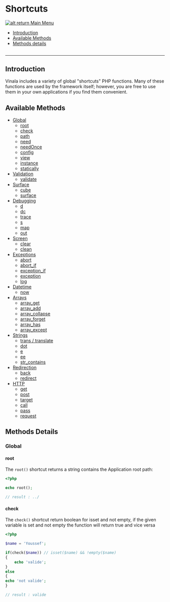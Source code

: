# Shortcuts

[![alt return](https://gitlab.com/lighty/Art/raw/master/Resources/signs.png) Main Menu](https://gitlab.com/lighty/Docs/tree/3.3/#index)

- [Introduction](#introduction)
- [Available Methods](#available-methods)
- [Methods details](#methods-details)

## 


----

## Introduction

Vinala includes a variety of global "shortcuts" PHP functions. Many of these functions are used by the framework itself; however, you are free to use them in your own applications if you find them convenient.

## Available Methods

- [Global](#global)
	- [root](#root)
	- [check](#check)
	- [path](#path)
	- [need](#need)
	- [needOnce](#needOnce)
	- [config](#config)
	- [view](#view)
	- [instance](#instance)
	- [statically](#statically)
- [Validation](#Validation)
	- [validate](#validate)
- [Surface](#Surface)
	- [cube](#cube)
	- [surface](#surface)
- [Debugging](#Debugging)
	- [d](#d)
	- [dc](#dc)
	- [trace](#trace)
	- [s](#s)
	- [map](#map)
	- [out](#out)
- [Screen](#Screen)
	- [clear](#clear)
	- [clean](#clean)
- [Exceptions](#Exceptions)
	- [abort](#abort)
	- [abort_if](#abort-if)
	- [exception_if](#exception-if)
	- [exception](#exception)
	- [log](#log)
- [Datetime](#Datetime)
	- [now](#now)
- [Arrays](#Arrays)
	- [array_get](#array-get)
	- [array_add](#array-add)
	- [array_collapse](#array-collapse)
	- [array_forget](#array-forget)
	- [array_has](#array-has)
	- [array_except](#array-except)
- [Strings](#Strings)
	- [trans / translate](#trans-/-translate)
	- [dot](#dot)
	- [e](#e)
	- [ee](#ee)
	- [str_contains](#str-contains)
- [Redirection](#Redirection)
	- [back](#back)
	- [redirect](#redirect)
- [HTTP](#HTTP)
	- [get](#get)
	- [post](#post)
	- [target](#target)
	- [call](#call)
	- [pass](#pass)
	- [request](#request)

## Methods Details

### Global

#### root
The `root()` shortcut returns a string contains the Application root path:

```php
<?php

echo root();

// result : ../
```

#### check
The `check()` shortcut return boolean for isset and not empty,
if the given variable is set and not empty the function will return true and vice versa

```php
<?php

$name = 'Youssef';

if(check($name)) // isset($name) && !empty($name)
{
	echo 'valide';
}
else
{
echo 'not valide';
}

// result : valide
```